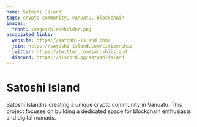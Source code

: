 ```yaml
---
name: Satoshi Island
tags: crypto-community, vanuatu, blockchain
images:
  front: images/placeholder.png
associated_links:
  website: https://satoshi-island.com/
  join: https://satoshi-island.com/citizenship
  twitter: https://twitter.com/satoshiisland
  discord: https://discord.gg/satoshiisland
---
```


# Satoshi Island

Satoshi Island is creating a unique crypto community in Vanuatu. This project focuses on building a dedicated space for blockchain enthusiasts and digital nomads.